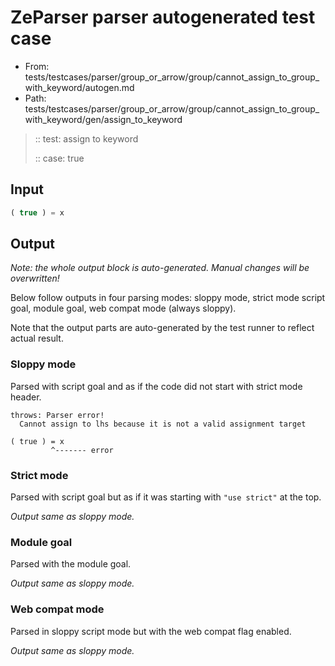 # ZeParser parser autogenerated test case

- From: tests/testcases/parser/group_or_arrow/group/cannot_assign_to_group_with_keyword/autogen.md
- Path: tests/testcases/parser/group_or_arrow/group/cannot_assign_to_group_with_keyword/gen/assign_to_keyword

> :: test: assign to keyword
>
> :: case: true

## Input


`````js
( true ) = x
`````

## Output

_Note: the whole output block is auto-generated. Manual changes will be overwritten!_

Below follow outputs in four parsing modes: sloppy mode, strict mode script goal, module goal, web compat mode (always sloppy).

Note that the output parts are auto-generated by the test runner to reflect actual result.

### Sloppy mode

Parsed with script goal and as if the code did not start with strict mode header.

`````
throws: Parser error!
  Cannot assign to lhs because it is not a valid assignment target

( true ) = x
         ^------- error
`````

### Strict mode

Parsed with script goal but as if it was starting with `"use strict"` at the top.

_Output same as sloppy mode._

### Module goal

Parsed with the module goal.

_Output same as sloppy mode._

### Web compat mode

Parsed in sloppy script mode but with the web compat flag enabled.

_Output same as sloppy mode._
